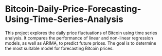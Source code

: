 # Bitcoin-Daily-Price-Forecasting-Using-Time-Series-Analysis
This project explores the daily price fluctuations of Bitcoin using time series analysis. It compares the performance of linear and non-linear regression models, as well as ARIMA, to predict future prices. The goal is to determine the most suitable model for forecasting Bitcoin prices.
